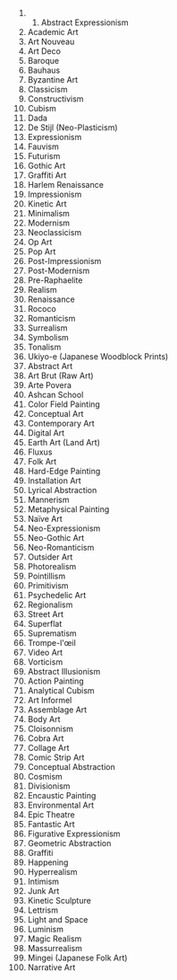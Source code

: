 1. 1. Abstract Expressionism
2. Academic Art
3. Art Nouveau
4. Art Deco
5. Baroque
6. Bauhaus
7. Byzantine Art
8. Classicism
9. Constructivism
10. Cubism
11. Dada
12. De Stijl (Neo-Plasticism)
13. Expressionism
14. Fauvism
15. Futurism
16. Gothic Art
17. Graffiti Art
18. Harlem Renaissance
19. Impressionism
20. Kinetic Art
21. Minimalism
22. Modernism
23. Neoclassicism
24. Op Art
25. Pop Art
26. Post-Impressionism
27. Post-Modernism
28. Pre-Raphaelite
29. Realism
30. Renaissance
31. Rococo
32. Romanticism
33. Surrealism
34. Symbolism
35. Tonalism
36. Ukiyo-e (Japanese Woodblock Prints)
37. Abstract Art
38. Art Brut (Raw Art)
39. Arte Povera
40. Ashcan School
41. Color Field Painting
42. Conceptual Art
43. Contemporary Art
44. Digital Art
45. Earth Art (Land Art)
46. Fluxus
47. Folk Art
48. Hard-Edge Painting
49. Installation Art
50. Lyrical Abstraction
51. Mannerism
52. Metaphysical Painting
53. Naïve Art
54. Neo-Expressionism
55. Neo-Gothic Art
56. Neo-Romanticism
57. Outsider Art
58. Photorealism
59. Pointillism
60. Primitivism
61. Psychedelic Art
62. Regionalism
63. Street Art
64. Superflat
65. Suprematism
66. Trompe-l'œil
67. Video Art
68. Vorticism
69. Abstract Illusionism
70. Action Painting
71. Analytical Cubism
72. Art Informel
73. Assemblage Art
74. Body Art
75. Cloisonnism
76. Cobra Art
77. Collage Art
78. Comic Strip Art
79. Conceptual Abstraction
80. Cosmism
81. Divisionism
82. Encaustic Painting
83. Environmental Art
84. Epic Theatre
85. Fantastic Art
86. Figurative Expressionism
87. Geometric Abstraction
88. Graffiti
89. Happening
90. Hyperrealism
91. Intimism
92. Junk Art
93. Kinetic Sculpture
94. Lettrism
95. Light and Space
96. Luminism
97. Magic Realism
98. Massurrealism
99. Mingei (Japanese Folk Art)
100. Narrative Art